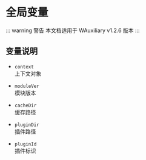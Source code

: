 # 全局变量

::: warning 警告
本文档适用于 WAuxiliary v1.2.6 版本
:::

## 变量说明

- `context`  
  上下文对象

- `moduleVer`  
  模块版本

- `cacheDir`  
  缓存路径

- `pluginDir`  
  插件路径

- `pluginId`  
  插件标识
